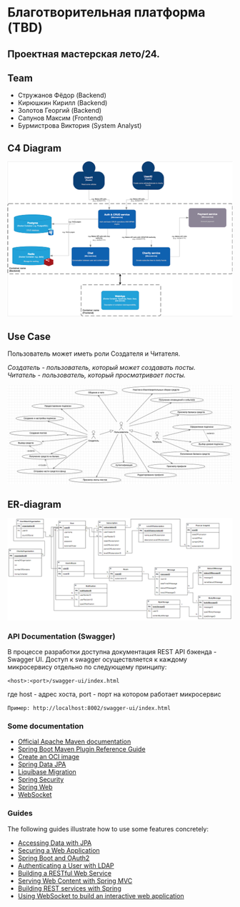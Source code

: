 # Благотворительная платформа (TBD)
## Проектная мастерская лето/24.
## Team
* Стружанов Фёдор (Backend)
* Кирюшкин Кирилл (Backend)
* Золотов Георгий (Backend)
* Сапунов Максим (Frontend)
* Бурмистрова Виктория (System Analyst)

## C4 Diagram
![img.png](docs/images/c4_diagram.png)

## Use Case
Пользователь может иметь роли Создателя и Читателя.   

_Создатель - пользователь, который может создавать посты._   
_Читатель - пользователь, который просматривает посты._    

![useCase.png](docs/images/useCase.png)

## ER-diagram
![ER_diagram.png](docs/images/ER_diagram.png)

### API Documentation (Swagger)
В процессе разработки доступна документация REST API бэкенда - Swagger UI.
Доступ к swagger осуществляется к каждому микросервису отдельно по следующему принципу:
    
    <host>:<port>/swagger-ui/index.html
где host - адрес хоста, port - порт на котором работает микросервис

    Пример: http://localhost:8002/swagger-ui/index.html


### Some documentation
* [Official Apache Maven documentation](https://maven.apache.org/guides/index.html)
* [Spring Boot Maven Plugin Reference Guide](https://docs.spring.io/spring-boot/docs/3.3.0/maven-plugin/reference/html/)
* [Create an OCI image](https://docs.spring.io/spring-boot/docs/3.3.0/maven-plugin/reference/html/#build-image)
* [Spring Data JPA](https://docs.spring.io/spring-boot/docs/3.3.0/reference/htmlsingle/index.html#data.sql.jpa-and-spring-data)
* [Liquibase Migration](https://docs.spring.io/spring-boot/docs/3.3.0/reference/htmlsingle/index.html#howto.data-initialization.migration-tool.liquibase)
* [Spring Security](https://docs.spring.io/spring-boot/docs/3.3.0/reference/htmlsingle/index.html#web.security)
* [Spring Web](https://docs.spring.io/spring-boot/docs/3.3.0/reference/htmlsingle/index.html#web)
* [WebSocket](https://docs.spring.io/spring-boot/docs/3.3.0/reference/htmlsingle/index.html#messaging.websockets)

### Guides
The following guides illustrate how to use some features concretely:

* [Accessing Data with JPA](https://spring.io/guides/gs/accessing-data-jpa/)
* [Securing a Web Application](https://spring.io/guides/gs/securing-web/)
* [Spring Boot and OAuth2](https://spring.io/guides/tutorials/spring-boot-oauth2/)
* [Authenticating a User with LDAP](https://spring.io/guides/gs/authenticating-ldap/)
* [Building a RESTful Web Service](https://spring.io/guides/gs/rest-service/)
* [Serving Web Content with Spring MVC](https://spring.io/guides/gs/serving-web-content/)
* [Building REST services with Spring](https://spring.io/guides/tutorials/rest/)
* [Using WebSocket to build an interactive web application](https://spring.io/guides/gs/messaging-stomp-websocket/)